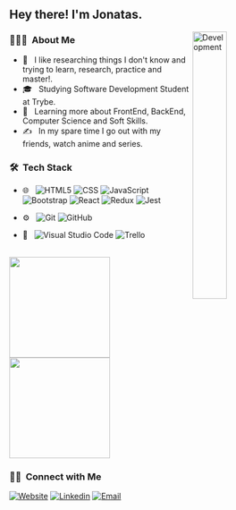 <h2> Hey there! I'm Jonatas.</h2>

<img width="35%" align="right" alt="Development" src="https://static.wixstatic.com/media/fbdd80_5784b689bf4b4fb68c41d154bd60fd09~mv2.gif" />
<h3> 👨🏻‍💻 &nbsp;About Me </h3>

- 🤔 &nbsp; I like researching things I don't know and trying to learn, research, practice and master!.
- 🎓 &nbsp; Studying Software Development Student at Trybe.
- 🌱 &nbsp; Learning more about FrontEnd, BackEnd, Computer Science and Soft Skills.
- ✍️ &nbsp; In my spare time I go out with my friends, watch anime and series.

<h3> 🛠 &nbsp;Tech Stack</h3>

- 🌐 &nbsp;
  ![HTML5](https://img.shields.io/badge/-HTML5-333333?style=flat&logo=HTML5)
  ![CSS](https://img.shields.io/badge/-CSS-333333?style=flat&logo=CSS3&logoColor=1572B6)
  ![JavaScript](https://img.shields.io/badge/-JavaScript-333333?style=flat&logo=javascript)
  ![Bootstrap](https://img.shields.io/badge/-Bootstrap-333333?style=flat&logo=bootstrap&logoColor=563D7C)
  ![React](https://img.shields.io/badge/-React-333333?style=flat&logo=react)
  ![Redux](https://img.shields.io/badge/-Redux-333333?style=flat&logo=redux)
  ![Jest](https://img.shields.io/badge/-Jest-333333?style=flat&logo=jest)
<!--   ![RTL](https://img.shields.io/badge/-Jest-333333?style=flat&logo=jest) -->
<!--   ![Node.js](https://img.shields.io/badge/-Node.js-333333?style=flat&logo=node.js) -->  
<!-- - 🛢 &nbsp;
  ![MySQL](https://img.shields.io/badge/-MySQL-333333?style=flat&logo=mysql)
  ![MongoDB](https://img.shields.io/badge/-MongoDB-333333?style=flat&logo=mongodb) -->
- ⚙️ &nbsp;
  ![Git](https://img.shields.io/badge/-Git-333333?style=flat&logo=git)
  ![GitHub](https://img.shields.io/badge/-GitHub-333333?style=flat&logo=github)
<!--   ![Markdown](https://img.shields.io/badge/-Markdown-333333?style=flat&logo=markdown) -->
- 🔧 &nbsp;
  ![Visual Studio Code](https://img.shields.io/badge/-Visual%20Studio%20Code-333333?style=flat&logo=visual-studio-code&logoColor=007ACC)
  ![Trello](https://img.shields.io/badge/-Trello-333333?style=flat&logo=trello&logoColor=007ACC)
<br/>

<a href="https://github.com/AVS1508">
  <img height="180em" src="https://github-readme-stats.vercel.app/api?username=jonatasqueirozlima&theme=buefy&show_icons=true" />
  <img height="180em" src="https://github-readme-stats.vercel.app/api/top-langs/?username=jonatasqueirozlima&theme=buefy&layout=compact" />
</a>

<br/>

<h3> 🤝🏻 &nbsp;Connect with Me </h3>

<!-- <p align="center"> -->
<a href="https://jonatasqueirozlima.github.io/my-portfolio/"><img alt="Website" src="https://img.shields.io/badge/website-000000?style=for-the-badge&logo=About.me&logoColor=white"></a>
<a href="https://www.linkedin.com/in/jonatasqueirozlima//"><img alt="Linkedin" src="https://img.shields.io/badge/LinkedIn-0077B5?style=for-the-badge&logo=linkedin&logoColor=white"></a>
<a href="mailto:joqlima5@gmail.com"><img alt="Email" src="https://img.shields.io/badge/Gmail-D14836?style=for-the-badge&logo=gmail&logoColor=white"></a>
<!-- </p> -->
